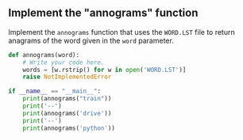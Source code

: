 ## Implement the "annograms" function

Implement the `annograms` function that uses the `WORD.LST` file to return anagrams of the word given in the `word` parameter.

```python
def annograms(word):
    # Write your code here.
    words = [w.rstrip() for w in open('WORD.LST')]
    raise NotImplementedError

if __name__ == "__main__":
    print(annograms("train"))
    print('--')
    print(annograms('drive'))
    print('--')
    print(annograms('python'))